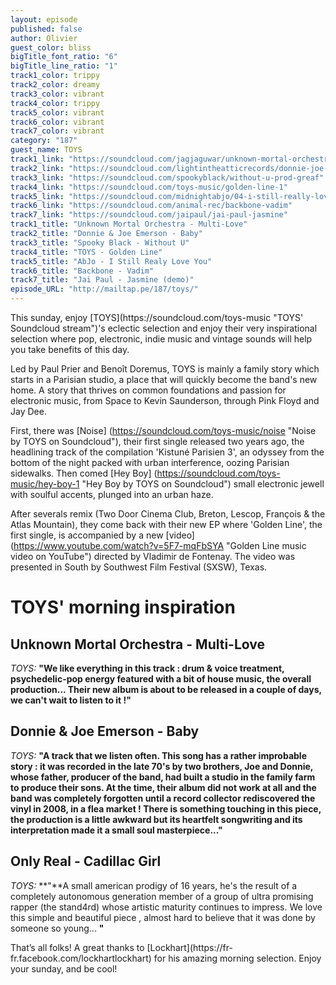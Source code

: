 ```yaml
---
layout: episode
published: false
author: Olivier
guest_color: bliss
bigTitle_font_ratio: "6"
bigTitle_line_ratio: "1"
track1_color: trippy
track2_color: dreamy
track3_color: vibrant
track4_color: trippy
track5_color: vibrant
track6_color: vibrant
track7_color: vibrant
category: "187"
guest_name: TOYS
track1_link: "https://soundcloud.com/jagjaguwar/unknown-mortal-orchestra-multi-love"
track2_link: "https://soundcloud.com/lightintheatticrecords/donnie-joe-emerson-baby"
track3_link: "https://soundcloud.com/spookyblack/without-u-prod-greaf"
track4_link: "https://soundcloud.com/toys-music/golden-line-1"
track5_link: "https://soundcloud.com/midnightabjo/04-i-still-really-love-you"
track6_link: "https://soundcloud.com/animal-rec/backbone-vadim"
track7_link: "https://soundcloud.com/jaipaul/jai-paul-jasmine"
track1_title: "Unknown Mortal Orchestra - Multi-Love"
track2_title: "Donnie & Joe Emerson - Baby"
track3_title: "Spooky Black - Without U"
track4_title: "TOYS - Golden Line"
track5_title: "AbJo - I Still Realy Love You"
track6_title: "Backbone - Vadim"
track7_title: "Jai Paul - Jasmine (demo)"
episode_URL: "http://mailtap.pe/187/toys/"
---
```



<p id="introduction">This sunday, enjoy [TOYS](https://soundcloud.com/toys-music "TOYS' Soundcloud stream")'s eclectic selection and enjoy their very inspirational selection where pop, electronic, indie music and vintage sounds will help you take benefits of this day.</p>

Led by Paul Prier and Benoît Doremus, TOYS is mainly a family story
which starts in a Parisian studio, a place that will quickly become the band's new home. A story that thrives on common foundations and
passion for electronic music, from Space to Kevin Saunderson, through
Pink Floyd and Jay Dee.

First, there was [Noise] (https://soundcloud.com/toys-music/noise "Noise by TOYS on Soundcloud"), their first single released two years ago, the headlining track of the compilation 'Kistuné Parisien 3', an odyssey from the bottom of the night packed with urban interference, oozing Parisian sidewalks. Then comed [Hey Boy] (https://soundcloud.com/toys-music/hey-boy-1 "Hey Boy by TOYS on Soundcloud") small electronic jewell with soulful accents, plunged into an urban haze.

After severals remix (Two Door Cinema Club, Breton, Lescop, François & the Atlas Mountain), they come back with their new EP where 'Golden Line', the first single, is accompanied by a new [video] (https://www.youtube.com/watch?v=5F7-mqFbSYA "Golden Line music video on YouTube") directed by Vladimir de Fontenay. The video was presented in South by Southwest Film Festival (SXSW), Texas.


# TOYS' morning inspiration

## Unknown Mortal Orchestra - Multi-Love
_TOYS:_ **"**We like everything in this track : drum & voice treatment, psychedelic-pop energy featured with a bit of house music, the overall production... Their new album is about to be released in a couple of days, we can't wait to listen to it !**"**

## Donnie & Joe Emerson - Baby
_TOYS:_ **"**A track that we listen often. This song has a rather improbable story : it was recorded in the late 70's by two brothers, Joe and Donnie, whose father, producer of the band, had built a studio in the family farm to produce their sons. At the time, their album did not work at all and the band was completely forgotten until a record collector rediscovered the vinyl in 2008, in a flea market !
There is something touching in this piece, the production is a little awkward but its heartfelt songwriting and its interpretation made it a small soul masterpiece...**"**

## Only Real - Cadillac Girl
_TOYS:_ **"**A small american prodigy of 16 years, he's the result of a completely autonomous generation member of a group of ultra promising rapper (the stand4rd) whose artistic maturity continues to impress. We love this simple and beautiful piece , almost hard to believe that it was done by someone so young...
**"**

 
<p id="outroduction">
That’s all folks! A great thanks to [Lockhart](https://fr-fr.facebook.com/lockhartlockhart) for his amazing morning selection. Enjoy your sunday, and be cool!</p>
